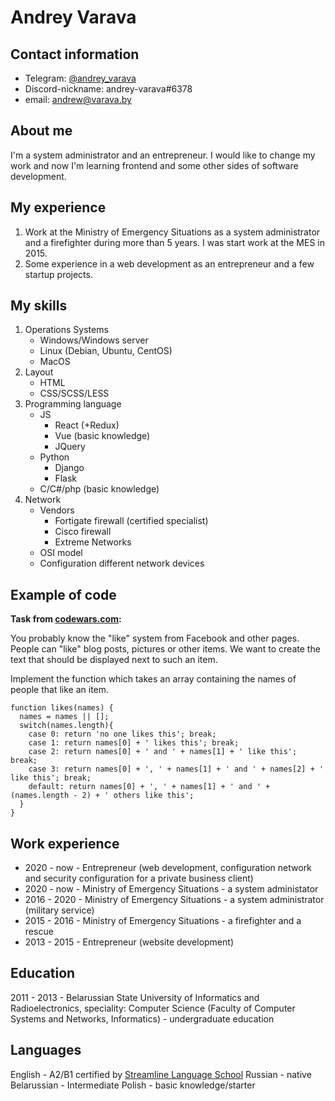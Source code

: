 # Andrey Varava

## Contact information

* Telegram: [@andrey_varava](https://t.me/andrey_varava)
* Discord-nickname: andrey-varava#6378
* email: andrew@varava.by

## About me

I'm a system administrator and an entrepreneur. I would like to change my work and now I'm learning frontend and some other sides of software development.

## My experience

1. Work at the Ministry of Emergency Situations as a system administrator and a firefighter during more than 5 years. I was start work at the MES in 2015.
2. Some experience in a web development as an entrepreneur and a few startup projects.

## My skills

1. Operations Systems
    + Windows/Windows server
    + Linux (Debian, Ubuntu, CentOS)
    + MacOS
2. Layout
    + HTML
    + CSS/SCSS/LESS
3. Programming language
    + JS
        - React (+Redux)
        - Vue (basic knowledge)
        - JQuery
    + Python
        - Django
        - Flask
    + C/C#/php (basic knowledge)
4. Network
    + Vendors
        - Fortigate firewall (certified specialist)
        - Cisco firewall
        - Extreme Networks
    + OSI model
    + Configuration different network devices

## Example of code

**Task from [codewars.com](https://codewars.com):**

You probably know the "like" system from Facebook and other pages. People can "like" blog posts, pictures or other items. We want to create the text that should be displayed next to such an item.

Implement the function which takes an array containing the names of people that like an item. 


```
function likes(names) {
  names = names || [];
  switch(names.length){
    case 0: return 'no one likes this'; break;
    case 1: return names[0] + ' likes this'; break;
    case 2: return names[0] + ' and ' + names[1] + ' like this'; break;
    case 3: return names[0] + ', ' + names[1] + ' and ' + names[2] + ' like this'; break;
    default: return names[0] + ', ' + names[1] + ' and ' + (names.length - 2) + ' others like this';
  }
}
```

## Work experience

+ 2020 - now - Entrepreneur (web development, configuration network and security configuration for a private business client)
+ 2020 - now - Ministry of Emergency Situations - a system administator
+ 2016 - 2020 - Ministry of Emergency Situations - a system administrator (military service)
+ 2015 - 2016 - Ministry of Emergency Situations - a firefighter and a rescue
+ 2013 - 2015 - Entrepreneur (website development)

## Education

2011 - 2013 - Belarussian State University of Informatics and Radioelectronics, speciality: Computer Science (Faculty of Computer Systems and Networks, Informatics) - undergraduate education

## Languages

English - A2/B1 certified by [Streamline Language School](https://str.by)
Russian - native
Belarussian - Intermediate
Polish - basic knowledge/starter